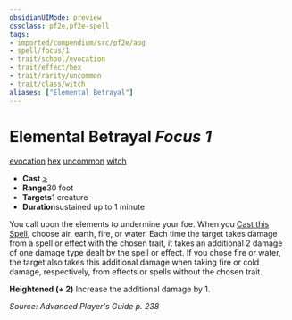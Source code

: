 ```yaml
---
obsidianUIMode: preview
cssclass: pf2e,pf2e-spell
tags:
- imported/compendium/src/pf2e/apg
- spell/focus/1
- trait/school/evocation
- trait/effect/hex
- trait/rarity/uncommon
- trait/class/witch
aliases: ["Elemental Betrayal"]
---
```

# Elemental Betrayal *Focus 1*   
[evocation](evocation.md)  [hex](hex-apg.md)  [uncommon](uncommon.md)  [witch](rules/traits/witch-apg.md)  

- **Cast** [>](chapter-9-playing-the-game.md#Actions "Single Action") 
- **Range**30 foot
- **Targets**1 creature
- **Duration**sustained up to 1 minute

You call upon the elements to undermine your foe. When you [Cast this Spell](cast-a-spell.md), choose air, earth, fire, or water. Each time the target takes damage from a spell or effect with the chosen trait, it takes an additional 2 damage of one damage type dealt by the spell or effect. If you chose fire or water, the target also takes this additional damage when taking fire or cold damage, respectively, from effects or spells without the chosen trait.

**Heightened (+ 2)** Increase the additional damage by 1.

*Source: Advanced Player's Guide p. 238*